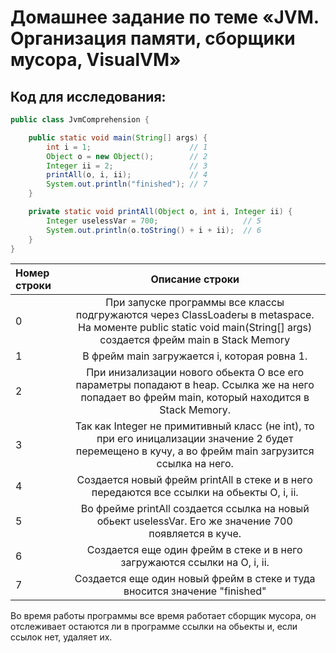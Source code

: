 # Домашнее задание по теме «JVM. Организация памяти, сборщики мусора, VisualVM»
## Код для исследования:

```java
public class JvmComprehension {

    public static void main(String[] args) {
        int i = 1;                      // 1
        Object o = new Object();        // 2
        Integer ii = 2;                 // 3
        printAll(o, i, ii);             // 4
        System.out.println("finished"); // 7
    }

    private static void printAll(Object o, int i, Integer ii) {
        Integer uselessVar = 700;                   // 5
        System.out.println(o.toString() + i + ii);  // 6
    }
}
```

| Номер строки |                                                                           Описание строки                                                                           |
|:-------------|:-------------------------------------------------------------------------------------------------------------------------------------------------------------------:|
| 0            | При запуске программы все классы подгружаются через ClassLoaderы в metaspace. На моменте public static void main(String[] args) создается фрейм main в Stack Memory |
| 1            |                                                            В фрейм main загружается i, которая ровна 1.                                                             |
| 2            |          При инизализации нового обьекта O все его параметры попадают в heap. Ссылка же на него попадает во фрейм main, который находится в Stack Memory.           |
| 3            |        Так как Integer не примитивный класс (не int), то при его иницализации значение 2 будет перемещено в кучу, а во фрейм main загрузится ссылка на него.        |
| 4            |                                     Создается новый фрейм printAll в стеке и в него передаются все ссылки на обьекты O, i, ii.                                      |
| 5            |                               Во фрейме printAll создается ссылка на новый обьект uselessVar. Его же значение 700 появляется в куче.                                |
| 6            |                                              Создается еще один фрейм в стеке и в него загружаются ссылки на О, i, ii.                                              |
| 7            |                                             Создается еще один новый фрейм в стеке и туда вносится значение "finished"                                              |

Во время работы программы все время работает сборщик мусора, он отслеживает остаются ли в программе ссылки на обьекты и, если ссылок нет, удаляет их.